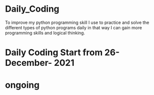 # Daily_Coding
To improve my python programming skill I use to practice and solve the different types of python programs daily in that way  I can gain more programming skills and logical thinking.

# Daily Coding Start from 26-December- 2021
# ongoing